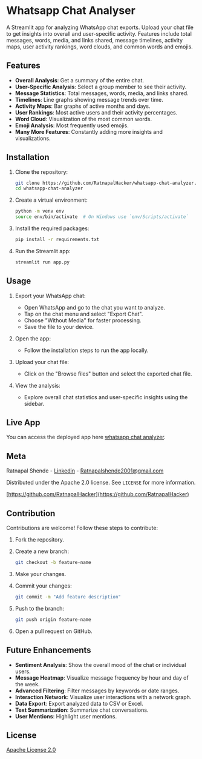 # Whatsapp Chat Analyser

A Streamlit app for analyzing WhatsApp chat exports. Upload your chat file to get insights into overall and user-specific activity.
Features include total messages, words, media, and links shared, message timelines, activity maps, user activity rankings, word clouds, and common words and emojis.

## Features

- **Overall Analysis**: Get a summary of the entire chat.
- **User-Specific Analysis**: Select a group member to see their activity.
- **Message Statistics**: Total messages, words, media, and links shared.
- **Timelines**: Line graphs showing message trends over time.
- **Activity Maps**: Bar graphs of active months and days.
- **User Rankings**: Most active users and their activity percentages.
- **Word Cloud**: Visualization of the most common words.
- **Emoji Analysis**: Most frequently used emojis.
- **Many More Features**: Constantly adding more insights and visualizations.


## Installation

1. Clone the repository:
    ```bash
    git clone https://github.com/RatnapalHacker/whatsapp-chat-analyzer.git
    cd whatsapp-chat-analyzer
    ```

2. Create a virtual environment:
    ```bash
    python -m venv env
    source env/bin/activate  # On Windows use `env/Scripts/activate`
    ```

3. Install the required packages:
    ```bash
    pip install -r requirements.txt
    ```

4. Run the Streamlit app:
    ```bash
    streamlit run app.py
    ```

## Usage

1. Export your WhatsApp chat:
   - Open WhatsApp and go to the chat you want to analyze.
   - Tap on the chat menu and select "Export Chat".
   - Choose "Without Media" for faster processing.
   - Save the file to your device.

2. Open the app:
   - Follow the installation steps to run the app locally.

3. Upload your chat file:
   - Click on the "Browse files" button and select the exported chat file.

4. View the analysis:
   - Explore overall chat statistics and user-specific insights using the sidebar.

## Live App

You can access the deployed app here <a href="https://wachatanalyzer.streamlit.app/" target="_blank">whatsapp chat analyzer</a>.

## Meta

Ratnapal Shende - [Linkedin](https://in.linkedin.com/in/ratnapalshende) - Ratnapalshende2001@gmail.com

Distributed under the Apache 2.0 license. See ``LICENSE`` for more information.

[https://github.com/RatnapalHacker](https://github.com/RatnapalHacker)
## Contribution

Contributions are welcome! Follow these steps to contribute:

1. Fork the repository.
2. Create a new branch:
    ```bash
    git checkout -b feature-name
    ```

3. Make your changes.
4. Commit your changes:
    ```bash
    git commit -m "Add feature description"
    ```

5. Push to the branch:
    ```bash
    git push origin feature-name
    ```

6. Open a pull request on GitHub.

## Future Enhancements

- **Sentiment Analysis**: Show the overall mood of the chat or individual users.
- **Message Heatmap**: Visualize message frequency by hour and day of the week.
- **Advanced Filtering**: Filter messages by keywords or date ranges.
- **Interaction Network**: Visualize user interactions with a network graph.
- **Data Export**: Export analyzed data to CSV or Excel.
- **Text Summarization**: Summarize chat conversations.
- **User Mentions**: Highlight user mentions.

## License

[Apache License 2.0](LICENSE)
